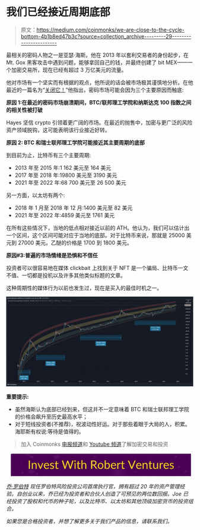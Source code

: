 # 我们已经接近周期底部

> 原文：<https://medium.com/coinmonks/we-are-close-to-the-cycle-bottom-4b1b8ed47b3c?source=collection_archive---------29----------------------->

最相关的密码人物之一是亚瑟·海斯。他在 2013 年以套利交易者的身份起步，在 Mt. Gox 黑客攻击中遇到问题，能够拿回自己的钱，并最终创建了 bit MEX——一个加密交易所，现在已经有超过 3 万亿美元的流量。

他对市场有一个坚实而有根据的观点，他所说的话会被市场极其谨慎地分析。在他最近的一篇名为“[关闭它！](https://cryptohayes.medium.com/shut-it-down-15d230b28089)”他指出，密码市场可能会因为三个主要原因而触底:

**原因 1:在最近的密码市场崩溃期间，BTC/联邦理工学院和纳斯达克 100 指数之间的相关性被打破**

Hayes 坚信 crypto 引领着更广阔的市场。在最近的抛售中，加密与更广泛的风险资产领域脱钩，这可能表明该行业接近好转。

**原因 2: BTC 和瑞士联邦理工学院可能接近其主要周期的底部**

到目前为止，比特币有三个主要周期:

*   2013 年至 2015 年:1 162 美元至 164 美元
*   2017 年至 2018 年:19800 美元至 3190 美元
*   2021 年至 2022 年:68 700 美元至 26 500 美元

另一方面，以太坊有两个:

*   2018 年 1 月至 2018 年 12 月:1400 美元至 82 美元
*   2021 年至 2022 年:4859 美元至 1761 美元

在所有这些情况下，当地的低点相对接近以前的 ATH。他认为，我们可以估计出一个区间，这个区间可能对应于当地的底部。对于比特币来说，那就是 25000 美元到 27000 美元。乙醚的价格是 1700 到 1800 美元。

**原因#3:普遍的市场情绪是恐惧和不信任**

投资者可以很容易地在媒体 clickbait 上找到关于 NFT 是一个骗局、比特币一文不值、一切都是投机以及许多其他类似标题的文章。

这种周期性的媒体行为以前也发生过，现在是买入的最佳时机之一。

![](img/7fc0272d949fbfe9086faced6b219412.png)

**重要提示:**

*   虽然海斯认为底部已经到来，但这并不一定意味着 BTC 和瑞士联邦理工学院的价格会飙升至历史最高水平；
*   对于短线投资者(不推荐)，祝波动性好运。对于那些着眼于大局的人，积累。海耶斯有权说:等待是值得的。

> 加入 Coinmonks [电报频道](https://t.me/coincodecap)和 [Youtube 频道](https://www.youtube.com/c/coinmonks/videos)了解加密交易和投资

[![](img/78bce0a3128c3933c81e2c49169f6fd4.png)](https://www.robertventures.com/schedule54536288)

[*乔·罗伯特*](https://joerobert.com/) *现任罗伯特风险投资公司首席执行官，拥有超过 20 年的资产管理经验。自创业以来，乔已经为投资者和合伙人创造了可预见的两位数回报。Joe 已经投资了股权和代币的种子轮，以及比特币、以太坊和其他顶级加密货币的投资组合。*

*如果您是合格投资者，并想了解更多关于我们产品的信息，请联系我们。*